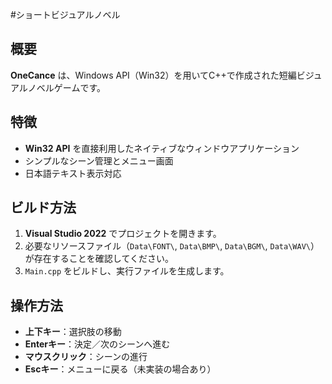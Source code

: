 #ショートビジュアルノベル

## 概要

**OneCance** は、Windows API（Win32）を用いてC++で作成された短編ビジュアルノベルゲームです。  

## 特徴

- **Win32 API** を直接利用したネイティブなウィンドウアプリケーション
- シンプルなシーン管理とメニュー画面
- 日本語テキスト表示対応

## ビルド方法

1. **Visual Studio 2022** でプロジェクトを開きます。
2. 必要なリソースファイル（`Data\FONT\`, `Data\BMP\`, `Data\BGM\`, `Data\WAV\`）が存在することを確認してください。
3. `Main.cpp` をビルドし、実行ファイルを生成します。

## 操作方法

- **上下キー**：選択肢の移動
- **Enterキー**：決定／次のシーンへ進む
- **マウスクリック**：シーンの進行
- **Escキー**：メニューに戻る（未実装の場合あり）

